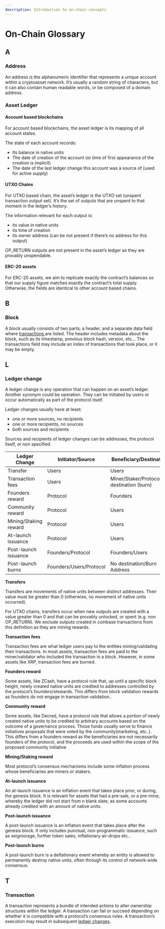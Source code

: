 ```yaml
---
description: Introduction to on-chain concepts
---
```


# On-Chain Glossary

## A

### Address

An address is the alphanumeric identifier that represents a unique account within a cryptoasset network. It’s usually a random string of characters, but it can also contain human readable words, or be composed of a domain address.

### Asset Ledger

#### Account based blockchains

For account based blockchains, the asset ledger is its mapping of all account states.

The state of each account records:

* Its balance in native units
* The date of creation of the account (or time of first appearance of the creation is implicit)
* The date of the last ledger change this account was a source of (used for active supply)

#### UTXO Chains

For UTXO based chain, the asset’s ledger is the UTXO set (unspent transaction output set). It’s the set of outputs that are unspent to that moment in the ledger’s history.

The information relevant for each output is:

* its value in native units
* its time of creation
* its owner address (can be not present if there’s no address for this output)

OP\_RETURN outputs are not present in the asset’s ledger as they are provably unspendable.

#### &#x20;ERC-20 assets

For ERC-20 assets, we aim to replicate exactly the contract’s balances so that our supply figure matches exactly the contract’s total supply. Otherwise, the fields are identical to other account based chains.

## B

### Block

A block usually consists of two parts; a header, and a separate data field where [transactions ](on-chain-basics.md#transaction)are listed. The header includes metadata about the block, such as its timestamp, previous block hash, version, etc... The transactions field may include an index of transactions that took place, or it may be empty.

## L

### Ledger change <a href="#ledger-change" id="ledger-change"></a>

A ledger change is any operation that can happen on an asset’s ledger. Another synonym could be operation. They can be initiated by users or occur automatically as part of the protocol itself.

Ledger changes usually have at least:

* one or more sources, no recipients
* one or more recipients, no sources
* both sources and recipients

Sources and recipients of ledger changes can be addresses, the protocol itself, or non specified.

| **Ledger Change**     | **Initiator/Source**    | **Beneficiary/Destination**                 |
| --------------------- | ----------------------- | ------------------------------------------- |
| Transfer              | Users                   | Users                                       |
| Transaction fees      | Users                   | Miner/Staker/Protocol/No destination (burn) |
| Founders reward       | Protocol                | Founders                                    |
| Community reward      | Protocol                | Users                                       |
| Mining/Staking reward | Protocol                | Users                                       |
| At-launch issuance    | Protocol                | Users                                       |
| Post-launch issuance  | Founders/Protocol       | Founders/Users                              |
| Post-launch burns     | Founders/Users/Protocol | No destination/Burn Address                 |

**Transfers**

Transfers are movements of native units between distinct addresses. Their value must be greater than 0 (otherwise, no movement of native units occurred).

For UTXO chains, transfers occur when new outputs are created with a value greater than 0 and that can be provably unlocked, or spent (e.g. non OP\_RETURN). We exclude outputs created in coinbase transactions from this definition as they are mining rewards.

**Transaction fees**

Transaction fees are what ledger users pay to the entities mining/validating their transactions. In most assets, transaction fees are paid to the miner/validator who included the transaction in a block. However, in some assets like XRP, transaction fees are burned.

**Founders reward**

Some assets, like ZCash, have a protocol rule that, up until a specific block height, newly created native units are credited to addresses controlled by the protocol’s founders/stewards. This differs from block validation rewards as founders do not engage in transaction validation..

**Community reward**

Some assets, like Decred, have a protocol rule that allows a portion of newly created native units to be credited to arbitrary accounts based on the outcome of a governance process. Those funds usually serve to finance initiatives proposals that were voted by the community(marketing, etc..). This differs from a founders reward as the beneficiaries are not necessarily founders of the protocol, and the proceeds are used within the scope of the proposed community initiative

**Mining/Staking reward**

Most protocol’s consensus mechanisms include some inflation process whose beneficiaries are miners or stakers.

**At-launch issuance**

An at-launch issuance is an inflation event that takes place prior, or during, the genesis block. It is relevant for assets that had a pre-sale, or a pre-mine, whereby the ledger did not start from n blank slate, as some accounts already credited with an amount of native units.

**Post-launch issuance**

A post-launch issuance is an inflation event that takes place after the genesis block. It only includes punctual, non-programmatic issuance, such as seigniorage, further token sales, inflationary air-drops etc..

**Post-launch burns**

A post-launch burn is a deflationary event whereby an entity is allowed to permanently destroy native units, often through its control of network-wide consensus.

## T

### Transaction

A transaction represents a bundle of intended actions to alter ownership structures within the ledger. A transaction can fail or succeed depending on whether it is compatible with a protocol’s consensus rules. A transaction’s execution may result in subsequent [ledger changes](on-chain-basics.md#ledger-change).
